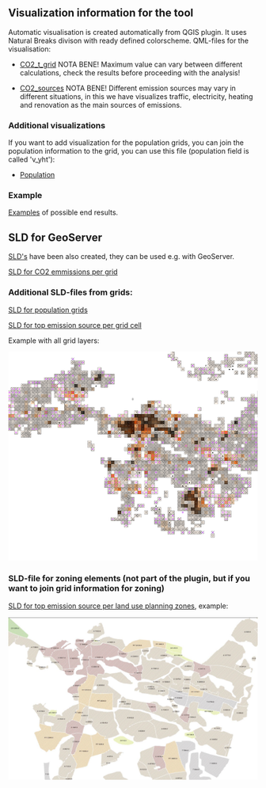 ## Visualization information for the tool

Automatic visualisation is created automatically from QGIS plugin. It uses Natural Breaks divison with ready defined colorscheme. QML-files for the visualisation:

- [CO2_t_grid](CO2_t_grid.qml) NOTA BENE! Maximum value can vary between different calculations, check the results before proceeding with the analysis!

- [CO2_sources](CO2_sources.qml) NOTA BENE! Different emission sources may vary in different situations, in this we have visualizes traffic, electricity, heating and renovation as the main sources of emissions.

### Additional visualizations

If you want to add visualization for the population grids, you can join the population information to the grid, you can use this file (population field is called 'v_yht'):

- [Population](Population.qml)

### Example

[Examples](CO2_visualisoinnit.pdf) of possible end results.

## SLD for GeoServer

[SLD's](visualizations_SLD) have been also created, they can be used e.g. with GeoServer.

[SLD for CO2 emmissions per grid](visualizations_SLD/co2_emissions.sld)

### Additional SLD-files from grids:

[SLD for population grids](visualizations_SLD/population.sld)

[SLD for top emission source per grid cell](visualizations_SLD/top_emission_source_per_grid_cell.sld)

Example with all grid layers:

![Example of SLD for grids](visualizations_SLD/sld_grids.png)

### SLD-file for zoning elements (not part of the plugin, but if you want to join grid information for zoning)

[SLD for top emission source per land use planning zones](visualizations_SLD/top_emission_source_per_land_use_planning_zones.sld), example:

![Zoning ](visualizations_SLD/seuranalueet_ei_laatikoita.JPG)
